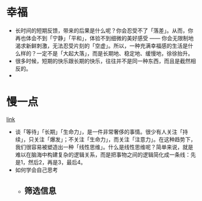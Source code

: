 # 幸福

- 长时间的短期反馈，带来的后果是什么呢？你会忍受不了「落差」。从而，你再也体会不到「宁静」「平和」，体验不到细微的美好感受 —— 你会无限制地渴求新鲜刺激，无法忍受片刻的「空虚」。所以，一种充满幸福感的生活是什么样的？一定不是「大起大落」，而是长期地、稳定地、缓慢地，徐徐抬升。
- 很多时候，短期的快乐跟长期的快乐，往往并不是同一种东西，而且是截然相反的。
- 

# 慢一点

[link](https://36kr.com/p/677932063406085)

- 谈「等待」「长期」「生命力」，是一件非常奢侈的事情。很少有人关注「持续」，只关注「爆发」；不关注「生命力」，而关注「注意力」。在这种趋势下，我们很容易被塑造出一种「线性思维」。什么是线性思维呢？简单来说，就是难以在脑海中构建复杂的逻辑关系，而是把事物之间的逻辑简化成一条线：先是1，然后2，再是3，最后4。
- 如何学会自己思考
  - 筛选信息
    - 